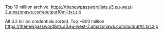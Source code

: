 
Top 10 million archive:
https://thenewpasswordlists.s3.eu-west-2.amazonaws.com/output10mil.txt.zip

All 3.2 billion credentials sorted. Top ~800 million
https://thenewpasswordlists.s3.eu-west-2.amazonaws.com/outputAll.txt.zip
